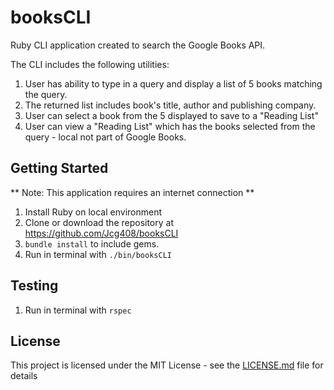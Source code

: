 # booksCLI

Ruby CLI application created to search the Google Books API.

The CLI includes the following utilities:

1. User has ability to type in a query and display a list of 5 books matching the query.
2. The returned list includes book's title, author and publishing company.
3. User can select a book from the 5 displayed to save to a "Reading List"
4. User can view a "Reading List" which has the books selected from the query - local not part of Google Books.

## Getting Started

** Note: This application requires an internet connection **
1. Install Ruby on local environment
2. Clone or download the repository at https://github.com/Jcg408/booksCLI
3. `bundle install` to include gems.
4. Run in terminal with `./bin/booksCLI`

## Testing
1. Run in terminal with `rspec`



## License

This project is licensed under the MIT License - see the [LICENSE.md](LICENSE.md) file for details


